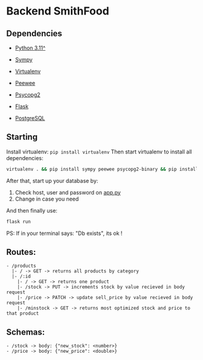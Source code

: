 # Backend SmithFood

## Dependencies
- [Python 3.11^](https://www.python.org/)
- [Sympy](https://pypi.org/project/sympy/)
- [Virtualenv](https://pypi.org/project/virtualenv/)
- [Peewee](https://pypi.org/project/peewee/)
- [Psycopg2](https://pypi.org/project/psycopg2/)
- [Flask](https://pypi.org/project/flask/)

- [PostgreSQL](https://www.postgresql.org/)


## Starting
Install virtualenv: `pip install virtualenv`
Then start virtualenv to install all dependencies:
```sh
virtualenv . && pip install sympy peewee psycopg2-binary && pip install -U Flask
```

After that, start up your database by:
1. Check host, user and password on [app.py](https://github.com/Little-Panela/SmithFood/blob/master/server/app.py)
2. Change in case you need

And then finally use:
```sh
flask run
```

PS:
If in your terminal says: "Db exists", its ok !

## Routes:
```
- /products
  |- / -> GET -> returns all products by category
  |- /:id
    |- / -> GET -> returns one product
    |- /stock -> PUT -> increments stock by value recieved in body request
    |- /price -> PATCH -> update sell_price by value recieved in body request
    |- /minstock -> GET -> returns most optimized stock and price to that product
```
## Schemas:
```
- /stock -> body: {"new_stock": <number>}
- /price -> body: {"new_price": <double>}
```

